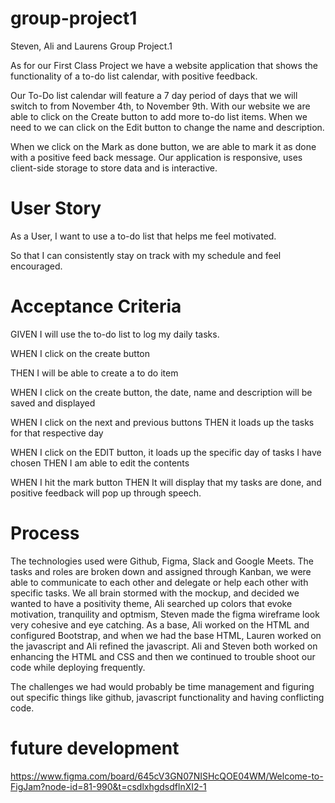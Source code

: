 # group-project1
Steven, Ali and Laurens Group Project.1



As for our First Class Project we have a website application that shows the functionality of a to-do list calendar, with positive feedback. 

Our To-Do list calendar will feature a 7 day period of days that we will switch to from November 4th, to November 9th. With our website we are able to click on the Create button to add more to-do list items. When we need to we can click on the Edit button to change the name and description.  

When we click on the Mark as done button, we are able to mark it as done with a positive feed back message. Our application is responsive, uses client-side storage to store data and is interactive. 


# User Story 

As a User, I want to use a to-do list that helps me feel motivated.

So that I can consistently stay on track with my schedule and feel encouraged.


# Acceptance Criteria

GIVEN I will use the to-do list to log my daily tasks.

WHEN I click on the create button

THEN I will be able to create a to do item 

WHEN I click on the create button, the date, name and description will be saved and displayed

WHEN I click on the next and previous buttons
THEN it loads up the tasks for that respective day

WHEN I click on the EDIT button, it loads up the specific day of tasks I have chosen
THEN I am able to edit the contents 

WHEN I hit the mark button
THEN It will display that my tasks are done, and positive feedback will pop up through speech.

# Process

The technologies used were Github, Figma, Slack and Google Meets. The tasks and roles are broken down and assigned through Kanban, we were able to communicate to each other and delegate or help each other with specific tasks. We all brain stormed with the mockup, and decided we wanted to have a positivity theme, Ali searched up colors that evoke motivation, tranquility and optmism, Steven made the figma wireframe look very cohesive and eye catching. As a base, Ali worked on the HTML and configured Bootstrap, and when we had the base HTML, Lauren worked on the javascript and Ali refined the javascript. Ali and Steven both worked on enhancing the HTML and CSS and then we continued to trouble shoot our code while deploying frequently. 


The challenges we had would probably be time management and figuring out specific things like github, javascript functionality and having conflicting code.




# future development 
https://www.figma.com/board/645cV3GN07NISHcQOE04WM/Welcome-to-FigJam?node-id=81-990&t=csdlxhgdsdflnXI2-1

